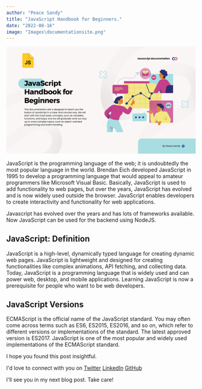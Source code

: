 ```yaml
---
author: "Peace Sandy"
title: "JavaScript Handbook for Beginners."
date: "2022-08-16"
image: "Images\documentationsite.png"
---
```


![](Images\documentationsite.png)

JavaScript is the programming language of the web; it is undoubtedly the most popular language in the world. Brendan Eich developed JavaScript in 1995 to develop a programming language that would appeal to amateur programmers like Microsoft Visual Basic. Basically, JavaScript is used to add functionality to web pages, but over the years, JavaScript has evolved and is now widely used outside the browser. JavaScript enables developers to create interactivity and functionality for web applications.

Javascript has evolved over the years and has lots of frameworks available. Now JavaScript can be used for the backend using NodeJS.

## JavaScript: Definition
JavaScript is a high-level, dynamically typed language for creating dynamic web pages. JavaScript is lightweight and designed for creating functionalities like complex animations, API fetching, and collecting data. Today, JavaScript is a programming language that is widely used and can power web, desktop, and mobile applications. Learning JavaScript is now a prerequisite for people who want to be web developers.


## JavaScript Versions
ECMAScript is the official name of the JavaScript standard. You may often come across terms such as ES6, ES2015, ES2016, and so on, which refer to different versions or implementations of the standard. The latest approved version is ES2017. JavaScript is one of the most popular and widely used implementations of the ECMAScript standard.








I hope you found this post insightful.

I'd love to connect with you on [Twitter](http://twitter.com/PeaceSandy3) [LinkedIn](https://www.linkedin.com/in/peace-sandy-bb7a691b0) [GitHub](https://github.com/Peacesandy)

I'll see you in my next blog post. Take care!
